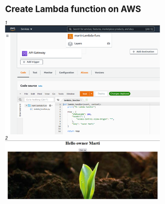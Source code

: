 # Create Lambda function on AWS

*1*<br>
![done_scr](../Task_5/conf_api.png)<br>
*2*<br>
![done_scr](../Task_5/lambda.png)<br>
